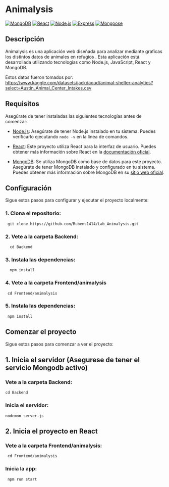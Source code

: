 # Animalysis
[![MongoDB](https://img.shields.io/badge/MongoDB-v6.0.6-green)](https://www.mongodb.com/)
[![React](https://img.shields.io/badge/React-v18.2.0-blue)](https://reactjs.org/)
[![Node.js](https://img.shields.io/badge/Node.js-v18.16.1-green)](https://nodejs.org/)
[![Express](https://img.shields.io/badge/Express-v4.18.2-green)](https://expressjs.com/)
[![Mongoose](https://img.shields.io/badge/Mongoose-v7.2.3-blue)](https://mongoosejs.com/)


## Descripción
Animalysis es una aplicación web diseñada para analizar mediante graficas los distintos datos de animales en refugios . Esta aplicación está desarrollada utilizando tecnologías como Node.js, JavaScript, React y MongoDB.

Estos datos fueron tomados por: https://www.kaggle.com/datasets/jackdaoud/animal-shelter-analytics?select=Austin_Animal_Center_Intakes.csv
## Requisitos
Asegúrate de tener instaladas las siguientes tecnologías antes de comenzar:

- [Node.js](https://nodejs.org/): Asegúrate de tener Node.js instalado en tu sistema. Puedes verificarlo ejecutando `node -v` en la línea de comandos.

- [React](https://reactjs.org/): Este proyecto utiliza React para la interfaz de usuario. Puedes obtener más información sobre React en la [documentación oficial](https://reactjs.org/).

- [MongoDB](https://www.mongodb.com/): Se utiliza MongoDB como base de datos para este proyecto. Asegúrate de tener MongoDB instalado y configurado en tu sistema. Puedes obtener más información sobre MongoDB en su [sitio web oficial](https://www.mongodb.com/).



## Configuración
Sigue estos pasos para configurar y ejecutar el proyecto localmente:

###  1. Clona el repositorio:

     git clone https://github.com/Rubens1414/Lab_Animalysis.git
  
### 2. Vete a la carpeta Backend:
      cd Backend
### 3. Instala las dependencias:
      npm install
### 4. Vete a la carpeta Frontend/animalysis
     cd Frontend/animalysis
### 5. Instala las dependencias:       
     npm install
## Comenzar el proyecto
Sigue estos pasos para comenzar a ver el proyecto:

## 1. Inicia el servidor (Asegurese de tener el servicio Mongodb activo)
### Vete a la carpeta Backend:
    cd Backend
### Inicia el servidor:
    nodemon server.js 
     

## 2. Inicia el proyecto en React
### Vete a la carpeta Frontend/animalysis:
     cd Frontend/animalysis
### Inicia la app:   
     npm run start
   
  
